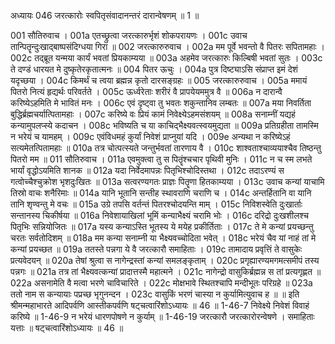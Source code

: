 अध्यायः 046
जरत्कारोः स्वपितृसंवादानन्तरं दारान्वेषणम् ॥ 1 ॥ 

001	सौतिरुवाच । 
001a	एतच्छ्रुत्वा जरत्कारुर्भृशं शोकपरायणः ।
001c	उवाच तान्पितॄन्दुःखाद्बाष्पसंदिग्धया गिरा ॥
002	जरत्कारुरुवाच । 
002a	मम पूर्वे भवन्तो वै पितरः सपितामहाः ।
002c	तद्ब्रूत यन्मया कार्यं भवतां प्रियकाम्यया ॥
003a	अहमेव जरत्कारुः किल्बिषी भवतां सुतः ।
003c	ते दण्डं धारयत मे दुष्कृतेरकृतात्मनः ॥
004	पितर ऊचुः । 
004a	पुत्र दिष्ट्याऽसि संप्राप्त इमं देशं यदृच्छया ।
004c	किमर्थं च त्वया ब्रह्मन्न कृतो दारसङ्ग्रहः ॥
005	जरत्कारुरुवाच । 
005a	ममायं पितरो नित्यं हृद्यर्थः परिवर्तते ।
005c	ऊर्ध्वरेताः शरीरं वै प्रापयेयममुत्र वै ॥
006a	न दारान्वै करिष्येऽहमिति मे भावितं मनः ।
006c	एवं दृष्ट्वा तु भवतः शकुन्तानिव लम्बतः ॥
007a	मया निवर्तिता बुद्धिर्ब्रह्मचर्यात्पितामहाः ।
007c	करिष्ये वः प्रियं कामं निवेक्ष्येऽहमसंशयम् ॥
008a	सनाम्नीं यद्यहं कन्यामुपलप्स्ये कदाचन ।
008c	भविष्यति च या काचिद्भैक्ष्यवत्स्वयमुद्यता ॥
009a	प्रतिग्रहीता तामस्मि न भरेयं च यामहम् ।
009c	एवंविधमहं कुर्यां निवेशं प्राप्नुयां यदि । 
009e	अन्यथा न करिष्येऽहं सत्यमेतत्पितामहाः ॥ 
010a	तत्र चोत्पत्स्यते जन्तुर्भवतां तारणाय वै ।
010c	शाश्वताश्चाव्ययाश्चैव तिष्ठन्तु पितरो मम ॥
011	सौतिरुवाच । 
011a	एवमुक्त्वा तु स पितॄंश्चचार पृथिवी मुनिः ।
011c	न च स्म लभते भार्यां वृद्धोऽयमिति शानक ॥
012a	यदा निर्वेदमापन्नः पितृभिश्चोदिस्तथा ।
012c	तदाऽरण्यं स गत्वोच्चैश्चुक्रोश भृशदुःखितः ॥
013a	सत्वरण्यगतः प्राज्ञः पितॄणा हितकाम्यया ।
013c	उवाच कन्यां याचामि तिस्रो वाचः शनैरिमाः ॥
014a	यानि भूतानि सन्तीह स्थावराणि चराणि च ।
014c	अन्तर्हितानि वा यानि तानि शृण्वन्तु मे वचः ॥
015a	उग्रे तपसि वर्तन्तं पितरश्चोदयन्ति माम् ।
015c	निविशस्वेति दुःखार्ताः सन्तानस्य चिकीर्षया ॥
016a	निवेशायाखिलां भूमिं कन्याभैक्ष्यं चरामि भोः ।
016c	दरिद्रो दुःखशीलश्च पितृभिः सन्नियोजितः ॥
017a	यस्य कन्याऽस्ति भूतस्य ये मयेह प्रकीर्तिताः ।
017c	ते मे कन्यां प्रयच्छन्तु चरतः सर्वतोदिशम् ॥
018a	मम कन्या सनाम्नी या भैक्ष्यवच्चोदिता भवेत् ।
018c	भरेयं चैव यां नाहं तां मे कन्यां प्रयच्छत ॥
019a	ततस्ते पन्नगा ये वै जरत्कारौ समाहिताः ।
019c	तामादाय प्रवृत्तिं ते वासुकेः प्रत्यवेदयन् ॥
020a	तेषां श्रुत्वा स नागेन्द्रस्तां कन्यां समलङ्कृताम् ।
020c	प्रगृह्यारण्यमगमत्समीपं तस्य पन्नगः ॥
021a	तत्र तां भैक्ष्यवत्कन्यां प्रादात्तस्मै महात्मने ।
021c	नागेन्द्रो वासुकिर्ब्रह्मन्न स तां प्रत्यगृह्णत ॥
022a	असनामेति वै मत्वा भरणे चाविचारिते ।
022c	मोक्षभावे स्थितश्चापि मन्दीभूतः परिग्रहे ॥
023a	ततो नाम स कन्यायाः पप्रच्छ भृगुनन्दन ।
023c	वासुकिं भरणं चास्या न कुर्यामित्युवाच ह ॥ ॥
इति श्रीमन्महाभारते आदिपर्वणि आस्तीकपर्वणि षट्चत्वारिंशोऽध्यायः ॥ 46 ॥ 
1-46-7 निवेक्ष्ये निवेशं विवाहं करिष्ये ॥ 1-46-9 न भरेयं धारणपोषणे न कुर्याम् ॥ 1-46-19 जरत्कारौ जरत्कारोरन्वेषणे । समाहिताः यत्ताः ॥ षट्चत्वारिंशोऽध्यायः ॥ 46 ॥
